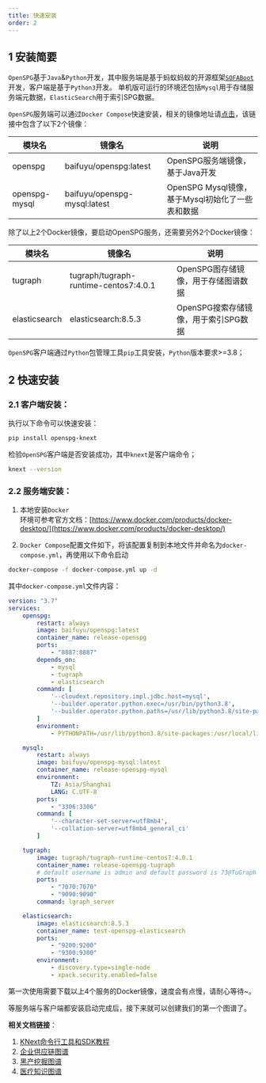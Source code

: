 ```yaml
---
title: 快速安装
order: 2
---
```


## 1 安装简要

`OpenSPG`基于`Java`&`Python`开发，其中服务端是基于蚂蚁蚂蚁的开源框架[`SOFABoot`](https://www.sofastack.tech/projects/sofa-boot/overview/)开发，客户端是基于`Python3`开发。
单机版可运行的环境还包括`Mysql`用于存储服务端元数据，`ElasticSearch`用于索引SPG数据。

`OpenSPG`服务端可以通过`Docker Compose`快速安装，相关的镜像地址请[点击](https://hub.docker.com/repositories/baifuyu)，该链接中包含了以下2个镜像：

| 模块名           | 镜像名                          | 说明                                |
|---------------|------------------------------|-----------------------------------|
| openspg       | baifuyu/openspg:latest       | OpenSPG服务端镜像，基于Java开发             |
| openspg-mysql | baifuyu/openspg-mysql:latest | OpenSPG Mysql镜像，基于Mysql初始化了一些表和数据 |

除了以上2个Docker镜像，要启动OpenSPG服务，还需要另外2个Docker镜像：

| 模块名           | 镜像名                                   | 说明                      |
|---------------|---------------------------------------|-------------------------|
| tugraph       | tugraph/tugraph-runtime-centos7:4.0.1 | OpenSPG图存储镜像，用于存储图谱数据   |
| elasticsearch | elasticsearch:8.5.3                   | OpenSPG搜索存储镜像，用于索引SPG数据 |

`OpenSPG`客户端通过`Python`包管理工具`pip`工具安装，`Python`版本要求>=3.8；

## 2 快速安装

### 2.1 客户端安装：

执行以下命令可以快速安装：

```bash
pip install openspg-knext
```

检验`OpenSPG`客户端是否安装成功，其中`knext`是客户端命令；

```bash
knext --version
```

### 2.2 服务端安装：

1. 本地安装`Docker` <br>
   环境可参考官方文档：[https://www.docker.com/products/docker-desktop/](https://www.docker.com/products/docker-desktop/)

2. `Docker Compose`配置文件如下，将该配置复制到本地文件并命名为`docker-compose.yml`，再使用以下命令启动

```bash
docker-compose -f docker-compose.yml up -d
```

其中`docker-compose.yml`文件内容：

```yaml
version: "3.7"
services:
    openspg:
        restart: always
        image: baifuyu/openspg:latest
        container_name: release-openspg
        ports:
            - "8887:8887"
        depends_on:
            - mysql
            - tugraph
            - elasticsearch
        command: [
            '--cloudext.repository.impl.jdbc.host=mysql',
            '--builder.operator.python.exec=/usr/bin/python3.8',
            '--builder.operator.python.paths=/usr/lib/python3.8/site-packages;/usr/local/lib/python3.8/dist-packages;'
        ]
        environment:
            - PYTHONPATH=/usr/lib/python3.8/site-packages:/usr/local/lib/python3.8/dist-packages

    mysql:
        restart: always
        image: baifuyu/openspg-mysql:latest
        container_name: release-openspg-mysql
        environment:
            TZ: Asia/Shanghai
            LANG: C.UTF-8
        ports:
            - "3306:3306"
        command: [
            '--character-set-server=utf8mb4',
            '--collation-server=utf8mb4_general_ci'
        ]

    tugraph:
        image: tugraph/tugraph-runtime-centos7:4.0.1
        container_name: release-openspg-tugraph
        # default username is admin and default password is 73@TuGraph
        ports:
            - "7070:7070"
            - "9090:9090"
        command: lgraph_server

    elasticsearch:
        image: elasticsearch:8.5.3
        container_name: test-openspg-elasticsearch
        ports:
            - "9200:9200"
            - "9300:9300"
        environment:
            - discovery.type=single-node
            - xpack.security.enabled=false
```

第一次使用需要下载以上4个服务的Docker镜像，速度会有点慢，请耐心等待~。

等服务端与客户端都安装启动完成后，接下来就可以创建我们的第一个图谱了。

**相关文档链接**：

1. [KNext命令行工具和SDK教程](../tutorial/knext/index.md)
2. [企业供应链图谱](../example/enterprise-supply-chain/index.md)
3. [黑产挖掘图谱](../example/risk-mining/index.md)
4. [医疗知识图谱](../example/medical/index.md)

